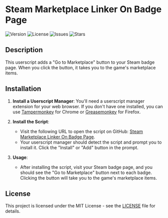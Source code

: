 # Steam Marketplace Linker On Badge Page

![Version](https://img.shields.io/badge/version-1.0-blue.svg)
![License](https://img.shields.io/badge/license-MIT-green.svg)
![Issues](https://img.shields.io/github/issues/R4r3s/Steam-Marketplace-Linker-For-Badge-Page)
![Stars](https://img.shields.io/github/stars/R4r3s/Steam-Marketplace-Linker-For-Badge-Page)

## Description

This userscript adds a "Go to Marketplace" button to your Steam badge page. When you click the button, it takes you to the game's marketplace items.

## Installation

1. **Install a Userscript Manager**: You'll need a userscript manager extension for your web browser. If you don't have one installed, you can use [Tampermonkey](https://www.tampermonkey.net/) for Chrome or [Greasemonkey](https://www.greasespot.net/) for Firefox.

2. **Install the Script**:
   - Visit the following URL to open the script on GitHub: [Steam Marketplace Linker On Badge Page](https://github.com/R4r3s/Steam-Marketplace-Linker-For-Badge-Page/raw/main/steam-marketplace-linker.user.js).
   - Your userscript manager should detect the script and prompt you to install it. Click the "Install" or "Add" button in the prompt.

3. **Usage**:
   - After installing the script, visit your Steam badge page, and you should see the "Go to Marketplace" button next to each badge. Clicking the button will take you to the game's marketplace items.

## License

This project is licensed under the MIT License - see the [LICENSE](LICENSE) file for details.
